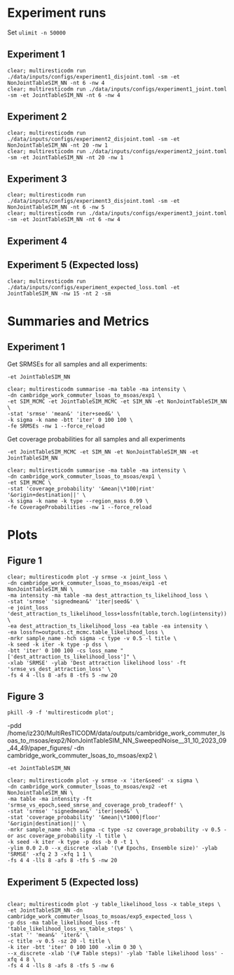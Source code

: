 <!-- # Cambridge commuter LSOAs to MSOAs -->

# Experiment runs

Set `ulimit -n 50000`

## Experiment 1

```
clear; multiresticodm run ./data/inputs/configs/experiment1_disjoint.toml -sm -et NonJointTableSIM_NN -nt 6 -nw 4
clear; multiresticodm run ./data/inputs/configs/experiment1_joint.toml -sm -et JointTableSIM_NN -nt 6 -nw 4
```

## Experiment 2

```
clear; multiresticodm run ./data/inputs/configs/experiment2_disjoint.toml -sm -et NonJointTableSIM_NN -nt 20 -nw 1
clear; multiresticodm run ./data/inputs/configs/experiment2_joint.toml -sm -et JointTableSIM_NN -nt 20 -nw 1
```

## Experiment 3

```
clear; multiresticodm run ./data/inputs/configs/experiment3_disjoint.toml -sm -et NonJointTableSIM_NN -nt 6 -nw 5
clear; multiresticodm run ./data/inputs/configs/experiment3_joint.toml -sm -et JointTableSIM_NN -nt 6 -nw 4
```

## Experiment 4

## Experiment 5 (Expected loss)

```
clear; multiresticodm run ./data/inputs/configs/experiment_expected_loss.toml -et JointTableSIM_NN -nw 15 -nt 2 -sm
```

# Summaries and Metrics

## Experiment 1

Get SRMSEs for all samples and all experiments:

```
-et JointTableSIM_NN

clear; multiresticodm summarise -ma table -ma intensity \
-dn cambridge_work_commuter_lsoas_to_msoas/exp1 \
-et SIM_MCMC -et JointTableSIM_MCMC -et SIM_NN -et NonJointTableSIM_NN \
-stat 'srmse' 'mean&' 'iter+seed&' \
-k sigma -k name -btt 'iter' 0 100 100 \
-fe SRMSEs -nw 1 --force_reload

```

Get coverage probabilities for all samples and all experiments

```
-et JointTableSIM_MCMC -et SIM_NN -et NonJointTableSIM_NN -et JointTableSIM_NN

clear; multiresticodm summarise -ma table -ma intensity \
-dn cambridge_work_commuter_lsoas_to_msoas/exp1 \
-et SIM_MCMC \
-stat 'coverage_probability' '&mean|\*100|rint' '&origin+destination||' \
-k sigma -k name -k type --region_mass 0.99 \
-fe CoverageProbabilities -nw 1 --force_reload

```

# Plots

## Figure 1

```
clear; multiresticodm plot -y srmse -x joint_loss \
-dn cambridge_work_commuter_lsoas_to_msoas/exp1 -et NonJointTableSIM_NN \
-ma intensity -ma table -ma dest_attraction_ts_likelihood_loss \
-stat 'srmse' 'signedmean&' 'iter|seed&' \
-e joint_loss 'dest_attraction_ts_likelihood_loss+lossfn(table,torch.log(intensity))' \
-ea dest_attraction_ts_likelihood_loss -ea table -ea intensity \
-ea lossfn=outputs.ct_mcmc.table_likelihood_loss \
-mrkr sample_name -hch sigma -c type -v 0.5 -l title \
-k seed -k iter -k type -p dss \
-btt 'iter' 0 100 100 -cs loss_name "['dest_attraction_ts_likelihood_loss']" \
-xlab 'SRMSE' -ylab 'Dest attraction likelihood loss' -ft 'srmse_vs_dest_attraction_loss' \
-fs 4 4 -lls 8 -afs 8 -tfs 5 -nw 20
```

## Figure 3

`pkill -9 -f 'multiresticodm plot'; `

-pdd /home/iz230/MultiResTICODM/data/outputs/cambridge_work_commuter_lsoas_to_msoas/exp2/NonJointTableSIM_NN_SweepedNoise\_\_31_10_2023_09_44_49/paper_figures/ -dn cambridge_work_commuter_lsoas_to_msoas/exp2 \

```
-et JointTableSIM_NN

clear; multiresticodm plot -y srmse -x 'iter&seed' -x sigma \
-dn cambridge_work_commuter_lsoas_to_msoas/exp2 -et NonJointTableSIM_NN \
-ma table -ma intensity -ft 'srmse_vs_epoch,seed_smrse_and_coverage_prob_tradeoff' \
-stat 'srmse' 'signedmean&' 'iter|seed&' \
-stat 'coverage_probability' '&mean|\*1000|floor' '&origin|destination||' \
-mrkr sample_name -hch sigma -c type -sz coverage_probability -v 0.5 -or asc coverage_probability -l title \
-k seed -k iter -k type -p dss -b 0 -t 1 \
-ylim 0.0 2.0 --x_discrete -xlab '(\# Epochs, Ensemble size)' -ylab 'SRMSE' -xfq 2 3 -xfq 1 1 \
-fs 4 4 -lls 8 -afs 8 -tfs 5 -nw 20

```

<!-- -fs 5 5 -ms 20 -ff pdf -tfs 14 -afs 14 -lls 18 -als 18 -->

## Experiment 5 (Expected loss)

<!-- -et JointTableSIM_NN -dn cambridge_work_commuter_lsoas_to_msoas/exp5_expected_loss \ -->

<!-- -pdd /home/iz230/MultiResTICODM/data/outputs/cambridge_work_commuter_lsoas_to_msoas/exp5_expected_loss/JointTableSIM_NN_LearnedNoise\_\_22_11_2023_20_42_35/paper_figures \ -->

```

clear; multiresticodm plot -y table_likelihood_loss -x table_steps \
-et JointTableSIM_NN -dn cambridge_work_commuter_lsoas_to_msoas/exp5_expected_loss \
-p dss -ma table_likelihood_loss -ft 'table_likelihood_loss_vs_table_steps' \
-stat '' 'mean&' 'iter&' \
-c title -v 0.5 -sz 20 -l title \
-k iter -btt 'iter' 0 100 100  -xlim 0 30 \
--x_discrete -xlab '(\# Table steps)' -ylab 'Table likelihood loss' -xfq 4 8 \
-fs 4 4 -lls 8 -afs 8 -tfs 5 -nw 6

```
